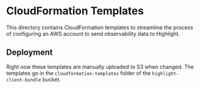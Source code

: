 # CloudFormation Templates

This directory contains CloudFormation templates to streamline the process of configuring an AWS account to send observability data to Highlight.

## Deployment

Right now these templates are manually uploaded to S3 when changed. The templates go in the `cloudformation-templates` folder of the `highlight-client-bundle` bucket.
